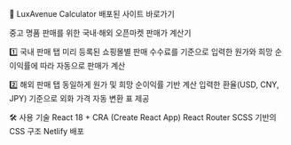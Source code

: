 🧮 LuxAvenue Calculator
배포된 사이트 바로가기



중고 명품 판매를 위한 국내·해외 오픈마켓 판매가 계산기

1️⃣ 국내 판매 탭
미리 등록된 쇼핑몰별 판매 수수료를 기준으로
입력한 원가와 희망 순이익률에 따라 자동으로 판매가 계산

2️⃣ 해외 판매 탭
동일하게 원가 및 희망 순이익률 기반 계산
입력한 환율(USD, CNY, JPY) 기준으로 외화 가격 자동 변환 표 제공

🛠️ 사용 기술
React 18 + CRA (Create React App)
React Router
SCSS 기반의 CSS 구조
Netlify 배포